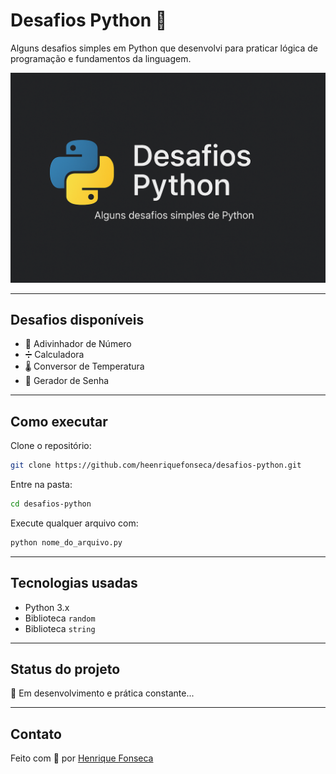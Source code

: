 
# Desafios Python 🐍

Alguns desafios simples em Python que desenvolvi para praticar lógica de programação e fundamentos da linguagem.

![Banner do projeto](banner.png)

---

## Desafios disponíveis

- 🔢 Adivinhador de Número  
- ➗ Calculadora  
- 🌡️ Conversor de Temperatura  
- 🔐 Gerador de Senha  

---

## Como executar

Clone o repositório:

```bash
git clone https://github.com/heenriquefonseca/desafios-python.git
```

Entre na pasta:

```bash
cd desafios-python
```

Execute qualquer arquivo com:

```bash
python nome_do_arquivo.py
```

---

## Tecnologias usadas

- Python 3.x
- Biblioteca `random`
- Biblioteca `string`

---

## Status do projeto
🚧 Em desenvolvimento e prática constante...

---

## Contato

Feito com 💙 por [Henrique Fonseca](https://github.com/heenriquefonseca)
